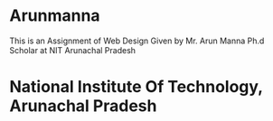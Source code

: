 ﻿# Arunmanna
This is an Assignment of Web Design Given by Mr. Arun Manna Ph.d Scholar at NIT Arunachal Pradesh

# National Institute Of Technology, Arunachal Pradesh
